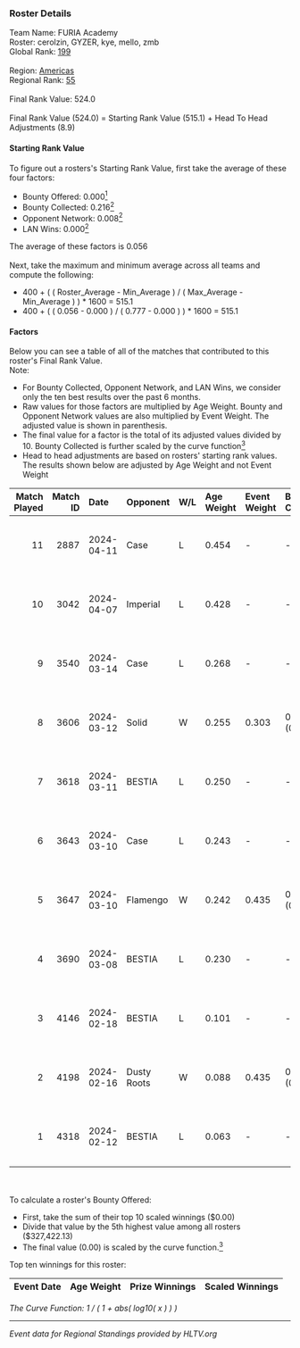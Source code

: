 ### Roster Details<br />
Team Name: FURIA Academy<br />
Roster: cerolzin, GYZER, kye, mello, zmb<br />
Global Rank: [199](../standings_global.md)<br />
<br />
Region: [Americas]( ../standings_americas.md)<br />
Regional Rank: [55]( ../standings_americas.md)<br />
<br />
Final Rank Value:  524.0<br />
<br />
Final Rank Value (524.0) = Starting Rank Value (515.1) + Head To Head Adjustments (8.9)<br />

#### Starting Rank Value<br />
To figure out a rosters's Starting Rank Value, first take the average of these four factors:<br />
- Bounty Offered: 0.000[<sup>1</sup>](#table2)
- Bounty Collected: 0.216[<sup>2</sup>](#table1)
- Opponent Network: 0.008[<sup>2</sup>](#table1)
- LAN Wins: 0.000[<sup>2</sup>](#table1)

The average of these factors is 0.056<br />
<br />
Next, take the maximum and minimum average across all teams and compute the following:<br />
- 400 + ( ( Roster_Average - Min_Average ) / ( Max_Average - Min_Average ) ) * 1600 = 515.1
- 400 + ( ( 0.056 - 0.000 ) / ( 0.777 - 0.000 ) ) * 1600 = 515.1


#### Factors<br />
Below you can see a table of all of the matches that contributed to this roster's Final Rank Value.<br />
Note:<br />

- For Bounty Collected, Opponent Network, and LAN Wins, we consider only the ten best results over the past 6 months.
- Raw values for those factors are multiplied by Age Weight. Bounty and Opponent Network values are also multiplied by Event Weight. The adjusted value is shown in parenthesis.
- The final value for a factor is the total of its adjusted values divided by 10. Bounty Collected is further scaled by the curve function[<sup>3</sup>](#curveFunction)
- Head to head adjustments are based on rosters' starting rank values. The results shown below are adjusted by Age Weight and not Event Weight
<span id="table1"></span><br />


| Match Played | Match ID | Date       | Opponent    | W/L | Age Weight | Event Weight | Bounty Collected | Opponent Network | LAN Wins  | H2H Adj. | Roster                                |
| -: | -: | :- | :- | :- | :- | :- | :- | :- | :- | -: | :- |
|           11 |     2887 | 2024-04-11 | Case        | L   | 0.454      | -            | -                | -                | -         |    -1.47 | cerolzin, GYZER, kye, mello, zmb      |
|           10 |     3042 | 2024-04-07 | Imperial    | L   | 0.428      | -            | -                | -                | -         |    -0.18 | Bruninho, cerolzin, GYZER, kye, mello |
|            9 |     3540 | 2024-03-14 | Case        | L   | 0.268      | -            | -                | -                | -         |    -0.80 | Bruninho, cerolzin, GYZER, kye, mello |
|            8 |     3606 | 2024-03-12 | Solid       | W   | 0.255      | 0.303        | 0.027 (0.002)    | 0.843 (0.065)    | 0 (0.000) |     7.18 | Bruninho, cerolzin, GYZER, kye, mello |
|            7 |     3618 | 2024-03-11 | BESTIA      | L   | 0.250      | -            | -                | -                | -         |    -0.46 | Bruninho, cerolzin, GYZER, kye, mello |
|            6 |     3643 | 2024-03-10 | Case        | L   | 0.243      | -            | -                | -                | -         |    -0.66 | Bruninho, cerolzin, GYZER, kye, mello |
|            5 |     3647 | 2024-03-10 | Flamengo    | W   | 0.242      | 0.435        | 0.000 (0.000)    | 0.017 (0.002)    | 0 (0.000) |     3.59 | Bruninho, cerolzin, GYZER, kye, mello |
|            4 |     3690 | 2024-03-08 | BESTIA      | L   | 0.230      | -            | -                | -                | -         |    -0.41 | Bruninho, cerolzin, GYZER, kye, mello |
|            3 |     4146 | 2024-02-18 | BESTIA      | L   | 0.101      | -            | -                | -                | -         |    -0.18 | Bruninho, cerolzin, GYZER, kye, mello |
|            2 |     4198 | 2024-02-16 | Dusty Roots | W   | 0.088      | 0.435        | 0.007 (0.000)    | 0.325 (0.012)    | 0 (0.000) |     2.42 | Bruninho, cerolzin, GYZER, kye, mello |
|            1 |     4318 | 2024-02-12 | BESTIA      | L   | 0.063      | -            | -                | -                | -         |    -0.11 | Bruninho, cerolzin, GYZER, kye, mello |

<br />
<span id="table2"></span><br />
To calculate a roster's Bounty Offered:<br />

- First, take the sum of their top 10 scaled winnings ($0.00)
- Divide that value by the 5th highest value among all rosters ($327,422.13)
- The final value (0.00) is scaled by the curve function.[<sup>3</sup>](#curveFunction)

Top ten winnings for this roster:<br />

| Event Date | Age Weight | Prize Winnings | Scaled Winnings |
| :- | -: | :- | :- |


<span id="curveFunction"></span>_The Curve Function: 1 / ( 1 + abs( log10( x ) ) )_<br />

---
_Event data for Regional Standings provided by HLTV.org_<br />
